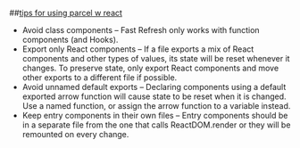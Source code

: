 ##[tips for using parcel w react](https://parceljs.org/recipes/react/#tips) 
- Avoid class components – Fast Refresh only works with function components (and Hooks).
- Export only React components – If a file exports a mix of React components and other types of values, its state will be reset whenever it changes. To preserve state, only export React components and move other exports to a different file if possible.
- Avoid unnamed default exports – Declaring components using a default exported arrow function will cause state to be reset when it is changed. Use a named function, or assign the arrow function to a variable instead.
- Keep entry components in their own files – Entry components should be in a separate file from the one that calls ReactDOM.render or they will be remounted on every change.